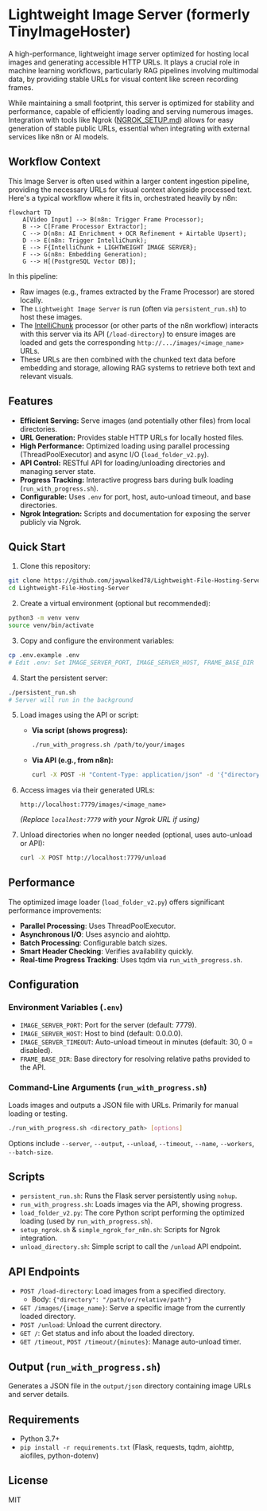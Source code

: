 # Lightweight Image Server (formerly TinyImageHoster)

A high-performance, lightweight image server optimized for hosting local images and generating accessible HTTP URLs. It plays a crucial role in machine learning workflows, particularly RAG pipelines involving multimodal data, by providing stable URLs for visual content like screen recording frames.

While maintaining a small footprint, this server is optimized for stability and performance, capable of efficiently loading and serving numerous images. Integration with tools like Ngrok ([NGROK_SETUP.md](./NGROK_SETUP.md)) allows for easy generation of stable public URLs, essential when integrating with external services like n8n or AI models.

## Workflow Context

This Image Server is often used within a larger content ingestion pipeline, providing the necessary URLs for visual context alongside processed text. Here's a typical workflow where it fits in, orchestrated heavily by n8n:

```mermaid
flowchart TD
    A[Video Input] --> B(n8n: Trigger Frame Processor);
    B --> C[Frame Processor Extractor];
    C --> D(n8n: AI Enrichment + OCR Refinement + Airtable Upsert);
    D --> E(n8n: Trigger IntelliChunk);
    E --> F{IntelliChunk + LIGHTWEIGHT IMAGE SERVER};
    F --> G(n8n: Embedding Generation);
    G --> H[(PostgreSQL Vector DB)];
```

In this pipeline:
- Raw images (e.g., frames extracted by the Frame Processor) are stored locally.
- The `Lightweight Image Server` is run (often via `persistent_run.sh`) to host these images.
- The [IntelliChunk](https://github.com/jaywalked78/IntelliChunk) processor (or other parts of the n8n workflow) interacts with this server via its API (`/load-directory`) to ensure images are loaded and gets the corresponding `http://.../images/<image_name>` URLs.
- These URLs are then combined with the chunked text data before embedding and storage, allowing RAG systems to retrieve both text and relevant visuals.

## Features

- **Efficient Serving:** Serve images (and potentially other files) from local directories.
- **URL Generation:** Provides stable HTTP URLs for locally hosted files.
- **High Performance:** Optimized loading using parallel processing (ThreadPoolExecutor) and async I/O (`load_folder_v2.py`).
- **API Control:** RESTful API for loading/unloading directories and managing server state.
- **Progress Tracking:** Interactive progress bars during bulk loading (`run_with_progress.sh`).
- **Configurable:** Uses `.env` for port, host, auto-unload timeout, and base directories.
- **Ngrok Integration:** Scripts and documentation for exposing the server publicly via Ngrok.

## Quick Start

1. Clone this repository:
```bash
git clone https://github.com/jaywalked78/Lightweight-File-Hosting-Server.git
cd Lightweight-File-Hosting-Server
```

2. Create a virtual environment (optional but recommended):
```bash
python3 -m venv venv
source venv/bin/activate
```

3. Copy and configure the environment variables:
```bash
cp .env.example .env
# Edit .env: Set IMAGE_SERVER_PORT, IMAGE_SERVER_HOST, FRAME_BASE_DIR
```

4. Start the persistent server:
```bash
./persistent_run.sh
# Server will run in the background
```

5. Load images using the API or script:
   - **Via script (shows progress):**
     ```bash
     ./run_with_progress.sh /path/to/your/images
     ```
   - **Via API (e.g., from n8n):**
     ```bash
     curl -X POST -H "Content-Type: application/json" -d '{"directory": "/path/to/your/images"}' http://localhost:7779/load-directory
     ```

6. Access images via their generated URLs:
   ```
   http://localhost:7779/images/<image_name>
   ```
   *(Replace `localhost:7779` with your Ngrok URL if using)*

7. Unload directories when no longer needed (optional, uses auto-unload or API):
   ```bash
   curl -X POST http://localhost:7779/unload
   ```

## Performance

The optimized image loader (`load_folder_v2.py`) offers significant performance improvements:

- **Parallel Processing**: Uses ThreadPoolExecutor.
- **Asynchronous I/O**: Uses asyncio and aiohttp.
- **Batch Processing**: Configurable batch sizes.
- **Smart Header Checking**: Verifies availability quickly.
- **Real-time Progress Tracking**: Uses tqdm via `run_with_progress.sh`.

## Configuration

### Environment Variables (`.env`)

- `IMAGE_SERVER_PORT`: Port for the server (default: 7779).
- `IMAGE_SERVER_HOST`: Host to bind (default: 0.0.0.0).
- `IMAGE_SERVER_TIMEOUT`: Auto-unload timeout in minutes (default: 30, 0 = disabled).
- `FRAME_BASE_DIR`: Base directory for resolving relative paths provided to the API.

### Command-Line Arguments (`run_with_progress.sh`)

Loads images and outputs a JSON file with URLs. Primarily for manual loading or testing.

```bash
./run_with_progress.sh <directory_path> [options]
```
Options include `--server`, `--output`, `--unload`, `--timeout`, `--name`, `--workers`, `--batch-size`.

## Scripts

- `persistent_run.sh`: Runs the Flask server persistently using `nohup`.
- `run_with_progress.sh`: Loads images via the API, showing progress.
- `load_folder_v2.py`: The core Python script performing the optimized loading (used by `run_with_progress.sh`).
- `setup_ngrok.sh` & `simple_ngrok_for_n8n.sh`: Scripts for Ngrok integration.
- `unload_directory.sh`: Simple script to call the `/unload` API endpoint.

## API Endpoints

- `POST /load-directory`: Load images from a specified directory.
  - Body: `{"directory": "/path/or/relative/path"}`
- `GET /images/{image_name}`: Serve a specific image from the currently loaded directory.
- `POST /unload`: Unload the current directory.
- `GET /`: Get status and info about the loaded directory.
- `GET /timeout`, `POST /timeout/{minutes}`: Manage auto-unload timer.

## Output (`run_with_progress.sh`)

Generates a JSON file in the `output/json` directory containing image URLs and server details.

## Requirements

- Python 3.7+
- `pip install -r requirements.txt` (Flask, requests, tqdm, aiohttp, aiofiles, python-dotenv)

## License

MIT 
